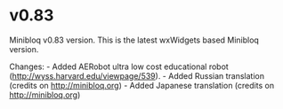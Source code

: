 v0.83
=====

Minibloq v0.83 version. This is the latest wxWidgets based Minibloq version.

Changes:
    - Added AERobot ultra low cost educational robot (http://wyss.harvard.edu/viewpage/539).
    - Added Russian translation (credits on http://minibloq.org)
    - Added Japanese translation (credits on http://minibloq.org)
